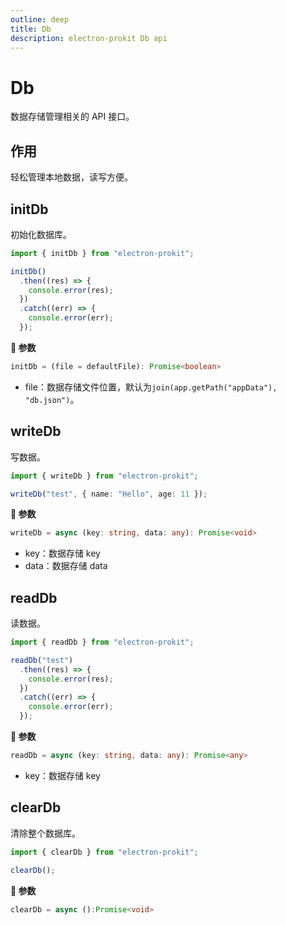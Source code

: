```yaml
---
outline: deep
title: Db
description: electron-prokit Db api
---
```


# Db

数据存储管理相关的 API 接口。

## 作用

轻松管理本地数据，读写方便。

## initDb

初始化数据库。

```ts
import { initDb } from "electron-prokit";

initDb()
  .then((res) => {
    console.error(res);
  })
  .catch((err) => {
    console.error(err);
  });
```

**:speech_balloon: 参数**

```ts
initDb = (file = defaultFile): Promise<boolean>
```

- file：数据存储文件位置，默认为`join(app.getPath("appData"), "db.json")`。

## writeDb

写数据。

```ts
import { writeDb } from "electron-prokit";

writeDb("test", { name: "Hello", age: 11 });
```

**:speech_balloon: 参数**

```ts
writeDb = async (key: string, data: any): Promise<void>
```

- key：数据存储 key
- data：数据存储 data

## readDb

读数据。

```ts
import { readDb } from "electron-prokit";

readDb("test")
  .then((res) => {
    console.error(res);
  })
  .catch((err) => {
    console.error(err);
  });
```

**:speech_balloon: 参数**

```ts
readDb = async (key: string, data: any): Promise<any>
```

- key：数据存储 key

## clearDb

清除整个数据库。

```ts
import { clearDb } from "electron-prokit";

clearDb();
```

**:speech_balloon: 参数**

```ts
clearDb = async ():Promise<void>
```
